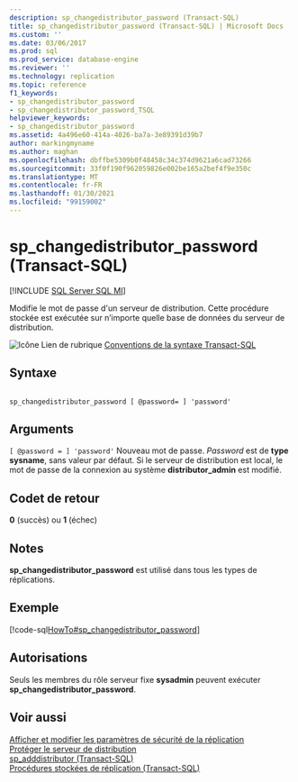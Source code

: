 ```yaml
---
description: sp_changedistributor_password (Transact-SQL)
title: sp_changedistributor_password (Transact-SQL) | Microsoft Docs
ms.custom: ''
ms.date: 03/06/2017
ms.prod: sql
ms.prod_service: database-engine
ms.reviewer: ''
ms.technology: replication
ms.topic: reference
f1_keywords:
- sp_changedistributor_password
- sp_changedistributor_password_TSQL
helpviewer_keywords:
- sp_changedistributor_password
ms.assetid: 4a496e60-414a-4026-ba7a-3e89391d39b7
author: markingmyname
ms.author: maghan
ms.openlocfilehash: dbffbe5309b0f48458c34c374d9621a6cad73266
ms.sourcegitcommit: 33f0f190f962059826e002be165a2bef4f9e350c
ms.translationtype: MT
ms.contentlocale: fr-FR
ms.lasthandoff: 01/30/2021
ms.locfileid: "99159002"
---
```

# <a name="sp_changedistributor_password-transact-sql"></a>sp_changedistributor_password (Transact-SQL)
[!INCLUDE [SQL Server SQL MI](../../includes/applies-to-version/sql-asdbmi.md)]

  Modifie le mot de passe d'un serveur de distribution. Cette procédure stockée est exécutée sur n’importe quelle base de données du serveur de distribution.  
  
 ![Icône Lien de rubrique](../../database-engine/configure-windows/media/topic-link.gif "Icône du lien de rubrique") [Conventions de la syntaxe Transact-SQL](../../t-sql/language-elements/transact-sql-syntax-conventions-transact-sql.md)  
  
## <a name="syntax"></a>Syntaxe  
  
```  
  
sp_changedistributor_password [ @password= ] 'password'   
```  
  
## <a name="arguments"></a>Arguments  
`[ @password = ] 'password'` Nouveau mot de passe. *Password* est de **type sysname**, sans valeur par défaut. Si le serveur de distribution est local, le mot de passe de la connexion au système **distributor_admin** est modifié.  
  
## <a name="return-code-values"></a>Codet de retour  
 **0** (succès) ou **1** (échec)  
  
## <a name="remarks"></a>Notes  
 **sp_changedistributor_password** est utilisé dans tous les types de réplications.  
  
## <a name="example"></a>Exemple  
 [!code-sql[HowTo#sp_changedistributor_password](../../relational-databases/replication/codesnippet/tsql/sp-changedistributor-pas_1.sql)]  
  
## <a name="permissions"></a>Autorisations  
 Seuls les membres du rôle serveur fixe **sysadmin** peuvent exécuter **sp_changedistributor_password**.  
  
## <a name="see-also"></a>Voir aussi  
 [Afficher et modifier les paramètres de sécurité de la réplication](../../relational-databases/replication/security/view-and-modify-replication-security-settings.md)   
 [Protéger le serveur de distribution](../../relational-databases/replication/security/secure-the-distributor.md)   
 [sp_adddistributor &#40;Transact-SQL&#41;](../../relational-databases/system-stored-procedures/sp-adddistributor-transact-sql.md)   
 [Procédures stockées de réplication &#40;Transact-SQL&#41;](../../relational-databases/system-stored-procedures/replication-stored-procedures-transact-sql.md)  
  
  
